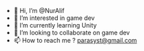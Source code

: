 - 👋 Hi, I’m @NurAlif
- 👀 I’m interested in game dev
- 🌱 I’m currently learning Unity
- 💞️ I’m looking to collaborate on game dev
- 📫 How to reach me ? parasyst@gmail.com


<!---
NurAlif/NurAlif is a ✨ special ✨ repository because its `README.md` (this file) appears on your GitHub profile.
You can click the Preview link to take a look at your changes.
--->
